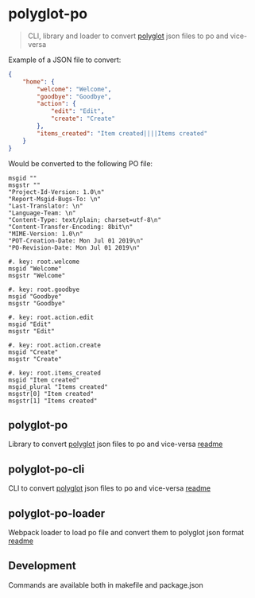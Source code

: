 # polyglot-po

> CLI, library and loader to convert [polyglot](https://airbnb.io/polyglot.js/) json files to po and vice-versa

Example of a JSON file to convert:

```json
{
    "home": {
        "welcome": "Welcome",
        "goodbye": "Goodbye",
        "action": {
            "edit": "Edit",
            "create": "Create"
        },
        "items_created": "Item created||||Items created"
    }
}
```

Would be converted to the following PO file:

```po
msgid ""
msgstr ""
"Project-Id-Version: 1.0\n"
"Report-Msgid-Bugs-To: \n"
"Last-Translator: \n"
"Language-Team: \n"
"Content-Type: text/plain; charset=utf-8\n"
"Content-Transfer-Encoding: 8bit\n"
"MIME-Version: 1.0\n"
"POT-Creation-Date: Mon Jul 01 2019\n"
"PO-Revision-Date: Mon Jul 01 2019\n"

#. key: root.welcome
msgid "Welcome"
msgstr "Welcome"

#. key: root.goodbye
msgid "Goodbye"
msgstr "Goodbye"

#. key: root.action.edit
msgid "Edit"
msgstr "Edit"

#. key: root.action.create
msgid "Create"
msgstr "Create"

#. key: root.items_created
msgid "Item created"
msgid_plural "Items created"
msgstr[0] "Item created"
msgstr[1] "Items created"
```

## polyglot-po

Library to convert [polyglot](https://airbnb.io/polyglot.js/) json files to po and vice-versa
[readme](https://github.com/marmelab/polyglot-po/blob/master/packages/polyglot-po/readme.md)

## polyglot-po-cli

CLI to convert [polyglot](https://airbnb.io/polyglot.js/) json files to po and vice-versa
[readme](https://github.com/marmelab/polyglot-po/blob/master/packages/polyglot-po-cli/readme.md)

## polyglot-po-loader

Webpack loader to load po file and convert them to polyglot json format
[readme](https://github.com/marmelab/polyglot-po/blob/master/packages/polyglot-po-loader/readme.md)

## Development

Commands are available both in makefile and package.json
